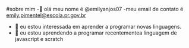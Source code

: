 #sobre mim
-👋 olá meu nome é @emilyanjos07
-meu email de contato é emily.pimentel@escola.pr.gov.br
- 👀 eu estou interessada em aprender a programar novas linguagens.
- 🌱 eu estou aprendendo a programar recentementea linguagem de javascript e scratch



